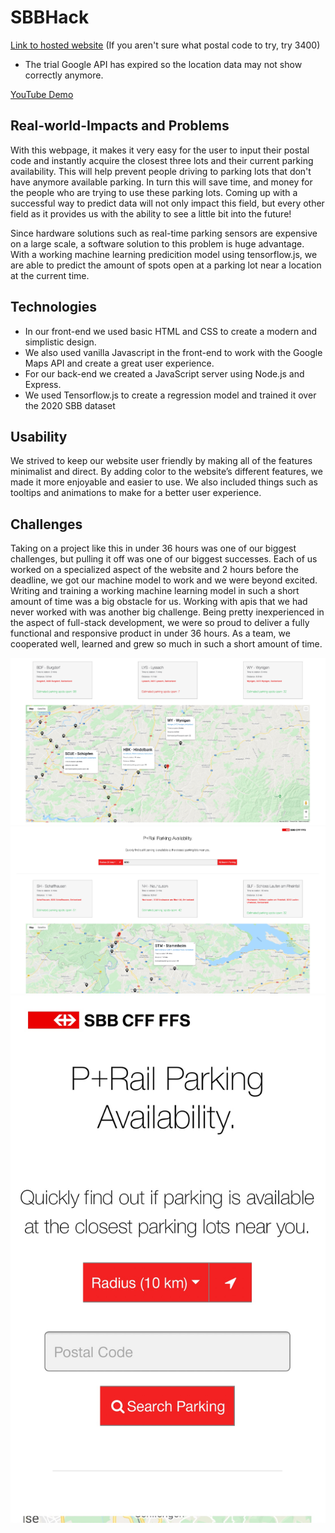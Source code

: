 # SBBHack

[Link to hosted website](https://SBBHack.ingleanthony.repl.co)
(If you aren't sure what postal code to try, try 3400)
- The trial Google API has expired so the location data may not show correctly anymore.

[YouTube Demo](https://youtu.be/Nmg_Pe9vHh4)

## Real-world-Impacts and Problems  

  With this webpage, it makes it very easy for the user to input their postal code and instantly acquire the closest three lots and their current parking availability. This will help prevent people driving to parking lots that don't have anymore available parking. In turn this will save time, and money for the people who are trying to use these parking lots. Coming up with a successful way to predict data will not only impact this field, but every other field as it provides us with the ability to see a little bit into the future!

  Since hardware solutions such as real-time parking sensors are expensive on a large scale, a software solution to this problem is huge advantage. With a working machine learning predicition model using tensorflow.js, we are able to predict the amount of spots open at a parking lot near a location at the current time.

## Technologies  

- In our front-end we used basic HTML and CSS to create a modern and simplistic design.
- We also used vanilla Javascript in the front-end to work with the Google Maps API and create a great user experience.
- For our back-end we created a JavaScript server using Node.js and Express.
- We used Tensorflow.js to create a regression model and trained it over the 2020 SBB dataset

## Usability  

  We strived to keep our website user friendly by making all of the features minimalist and direct.
By adding color to the website’s different features, we made it more enjoyable and easier to use.
We also included things such as tooltips and animations to make for a better user experience.

## Challenges

  Taking on a project like this in under 36 hours was one of our biggest challenges, but pulling it off was one of our biggest successes. Each of us worked on a specialized aspect of the website and 2 hours before the deadline, we got our machine model to work and we were beyond excited. Writing and training a working machine learning model in such a short amount of time was a big obstacle for us. Working with apis that we had never worked with was another big challenge. Being pretty inexperienced in the aspect of full-stack development, we were so proud to deliver a fully functional and responsive product in under 36 hours. As a team, we cooperated well, learned and grew so much in such a short amount of time.

![Screenshot](/public/images/screenshot1.jpg)
![Screenshot](/public/images/screenshot2.jpg)
![Mobile Screenshot](/public/images/screenshot3.jpg)

